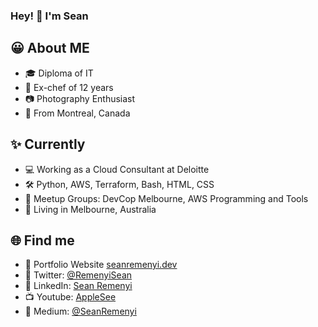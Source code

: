 ### Hey! 👋 I'm Sean


## 😀 About ME
 - 🎓 Diploma of IT
 - 🔪 Ex-chef of 12 years
 - 📷 Photography Enthusiast
 - 🍁 From Montreal, Canada

## ✨ Currently
 - 💻 Working as a Cloud Consultant at Deloitte
 - 🛠 Python, AWS, Terraform, Bash, HTML, CSS
 - 🔗 Meetup Groups: DevCop Melbourne, AWS Programming and Tools
 - 🐊 Living in Melbourne, Australia

## 🌐 Find me
- 📂 Portfolio Website [seanremenyi.dev](seanremenyi.dev)
- 🐤 Twitter: [@RemenyiSean](https://twitter.com/RemenyiSean)
- 👥 LinkedIn: [Sean Remenyi](https://www.linkedin.com/in/sean-remenyi)
- 📺 Youtube: [AppleSee](https://www.youtube.com/channel/UC0-KQv4V0leOmu5HLceCZDA)
- 📓 Medium: [@SeanRemenyi](https://sean-remenyi.medium.com/)
